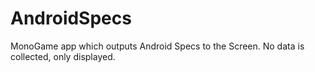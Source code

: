 # AndroidSpecs
MonoGame app which outputs Android Specs to the Screen. No data is collected, only displayed.
